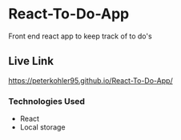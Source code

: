 # React-To-Do-App

Front end react app to keep track of to do's

## Live Link

https://peterkohler95.github.io/React-To-Do-App/

### Technologies Used

* React
* Local storage



